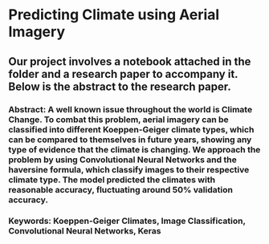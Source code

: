 # Predicting Climate using Aerial Imagery
## Our project involves a notebook attached in the folder and a research paper to accompany it. Below is the abstract to the research paper.
### Abstract: A well known issue throughout the world is Climate Change. To combat this problem, aerial imagery can be classified into different Koeppen-Geiger climate types, which can be compared to themselves in future years, showing any type of evidence that the climate is changing. We approach the problem by using Convolutional Neural Networks and the haversine formula, which classify images to their respective climate type. The model predicted the climates with reasonable accuracy, fluctuating around 50% validation accuracy. 
### Keywords: Koeppen-Geiger Climates, Image Classification, Convolutional Neural Networks, Keras

